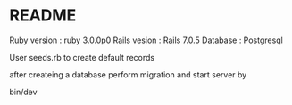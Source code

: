 # README

Ruby version : ruby 3.0.0p0
Rails vesion : Rails 7.0.5
Database : Postgresql

User seeds.rb to create default records

after createing a database perform migration and start server by

bin/dev
